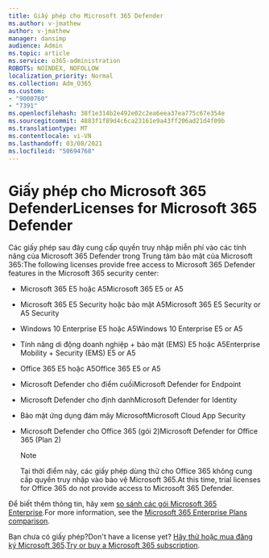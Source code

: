 ```yaml
---
title: Giấy phép cho Microsoft 365 Defender
ms.author: v-jmathew
author: v-jmathew
manager: dansimp
audience: Admin
ms.topic: article
ms.service: o365-administration
ROBOTS: NOINDEX, NOFOLLOW
localization_priority: Normal
ms.collection: Adm_O365
ms.custom:
- "9000760"
- "7391"
ms.openlocfilehash: 38f1e314b2e492e02c2ea6eea37ea775c67e354e
ms.sourcegitcommit: 4883f1f89d4c6ca23161e9a43ff206ad21d4f09b
ms.translationtype: MT
ms.contentlocale: vi-VN
ms.lasthandoff: 03/08/2021
ms.locfileid: "50694768"
---
```

# <a name="licenses-for-microsoft-365-defender"></a><span data-ttu-id="026c0-102">Giấy phép cho Microsoft 365 Defender</span><span class="sxs-lookup"><span data-stu-id="026c0-102">Licenses for Microsoft 365 Defender</span></span>

<span data-ttu-id="026c0-103">Các giấy phép sau đây cung cấp quyền truy nhập miễn phí vào các tính năng của Microsoft 365 Defender trong Trung tâm bảo mật của Microsoft 365:</span><span class="sxs-lookup"><span data-stu-id="026c0-103">The following licenses provide free access to Microsoft 365 Defender features in the Microsoft 365 security center:</span></span>

- <span data-ttu-id="026c0-104">Microsoft 365 E5 hoặc A5</span><span class="sxs-lookup"><span data-stu-id="026c0-104">Microsoft 365 E5 or A5</span></span>
- <span data-ttu-id="026c0-105">Microsoft 365 E5 Security hoặc bảo mật A5</span><span class="sxs-lookup"><span data-stu-id="026c0-105">Microsoft 365 E5 Security or A5 Security</span></span>
- <span data-ttu-id="026c0-106">Windows 10 Enterprise E5 hoặc A5</span><span class="sxs-lookup"><span data-stu-id="026c0-106">Windows 10 Enterprise E5 or A5</span></span>
- <span data-ttu-id="026c0-107">Tính năng di động doanh nghiệp + bảo mật (EMS) E5 hoặc A5</span><span class="sxs-lookup"><span data-stu-id="026c0-107">Enterprise Mobility + Security (EMS) E5 or A5</span></span>
- <span data-ttu-id="026c0-108">Office 365 E5 hoặc A5</span><span class="sxs-lookup"><span data-stu-id="026c0-108">Office 365 E5 or A5</span></span>
- <span data-ttu-id="026c0-109">Microsoft Defender cho điểm cuối</span><span class="sxs-lookup"><span data-stu-id="026c0-109">Microsoft Defender for Endpoint</span></span>
- <span data-ttu-id="026c0-110">Microsoft Defender cho định danh</span><span class="sxs-lookup"><span data-stu-id="026c0-110">Microsoft Defender for Identity</span></span>
- <span data-ttu-id="026c0-111">Bảo mật ứng dụng đám mây Microsoft</span><span class="sxs-lookup"><span data-stu-id="026c0-111">Microsoft Cloud App Security</span></span>
- <span data-ttu-id="026c0-112">Microsoft Defender cho Office 365 (gói 2)</span><span class="sxs-lookup"><span data-stu-id="026c0-112">Microsoft Defender for Office 365 (Plan 2)</span></span>

    > [!NOTE]
    > <span data-ttu-id="026c0-113">Tại thời điểm này, các giấy phép dùng thử cho Office 365 không cung cấp quyền truy nhập vào bảo vệ Microsoft 365.</span><span class="sxs-lookup"><span data-stu-id="026c0-113">At this time, trial licenses for Office 365 do not provide access to Microsoft 365 Defender.</span></span>

<span data-ttu-id="026c0-114">Để biết thêm thông tin, hãy xem [so sánh các gói Microsoft 365 Enterprise](https://go.microsoft.com/fwlink/?linkid=2143458).</span><span class="sxs-lookup"><span data-stu-id="026c0-114">For more information, see the [Microsoft 365 Enterprise Plans comparison](https://go.microsoft.com/fwlink/?linkid=2143458).</span></span>

<span data-ttu-id="026c0-115">Bạn chưa có giấy phép?</span><span class="sxs-lookup"><span data-stu-id="026c0-115">Don't have a license yet?</span></span> <span data-ttu-id="026c0-116">[Hãy thử hoặc mua đăng ký Microsoft 365](https://go.microsoft.com/fwlink/?linkid=2143625).</span><span class="sxs-lookup"><span data-stu-id="026c0-116">[Try or buy a Microsoft 365 subscription](https://go.microsoft.com/fwlink/?linkid=2143625).</span></span>
